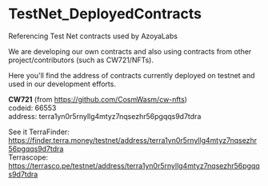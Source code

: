 # TestNet_DeployedContracts
Referencing Test Net contracts used by AzoyaLabs  

We are developing our own contracts and also using contracts from other project/contributors (such as CW721/NFTs).  

Here you'll find the address of contracts currently deployed on testnet and used in our development efforts.  


**CW721** (from https://github.com/CosmWasm/cw-nfts)  
codeid: 66553  
address: terra1yn0r5rnyllg4mtyz7nqsezhr56pgqqs9d7tdra  

See it
TerraFinder: https://finder.terra.money/testnet/address/terra1yn0r5rnyllg4mtyz7nqsezhr56pgqqs9d7tdra  
Terrascope: https://terrasco.pe/testnet/address/terra1yn0r5rnyllg4mtyz7nqsezhr56pgqqs9d7tdra  
